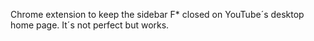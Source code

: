 Chrome extension to keep the sidebar F* closed on YouTube´s desktop home page. It´s not perfect but works.